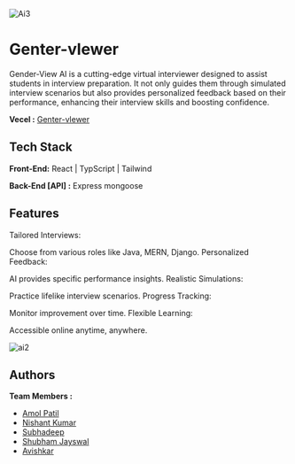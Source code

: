 ![Ai3](https://github.com/amolkpatil22/genter-viewer/assets/130532573/2ec7f58e-1daa-47b7-8c74-ed068e269ba8)


# Genter-vlewer
 Gender-View AI is a cutting-edge virtual interviewer designed to assist students in interview preparation. It not only guides them through simulated interview scenarios but also provides personalized feedback based on their performance, enhancing their interview skills and boosting confidence.

**Vecel :**  [Genter-vlewer](https://genterviewer.vercel.app/)
## Tech Stack

**Front-End:** React | TypScript | Tailwind

**Back-End [API] :** Express mongoose

## Features
 Tailored Interviews:

Choose from various roles like Java, MERN, Django.
Personalized Feedback:

AI provides specific performance insights.
Realistic Simulations:

Practice lifelike interview scenarios.
Progress Tracking:

Monitor improvement over time.
Flexible Learning:

Accessible online anytime, anywhere.
 
![ai2](https://github.com/amolkpatil22/genter-viewer/assets/130532573/e74a6af0-667d-4a3a-9958-929835fa222f)

## Authors
**Team Members :**
- [Amol Patil](https://github.com/amolkpatil22)
- [Nishant Kumar ](https://github.com/nishantkr163)
- [Subhadeep](https://github.com/dev-subhadeep)
- [Shubham Jayswal](https://github.com/shubham-masai) 
- [Avishkar](https://github.com/aavishkark) 
